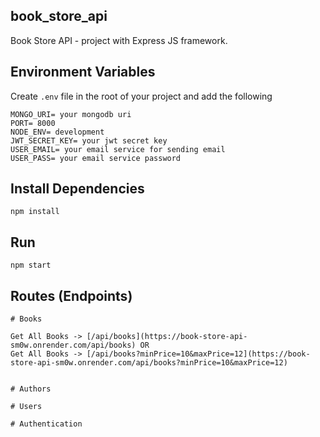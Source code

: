 ## book_store_api
Book Store API - project with Express JS framework.


## Environment Variables
Create `.env` file in the root of your project and add the following

```
MONGO_URI= your mongodb uri
PORT= 8000
NODE_ENV= development
JWT_SECRET_KEY= your jwt secret key
USER_EMAIL= your email service for sending email
USER_PASS= your email service password
```

## Install Dependencies
```
npm install
```

## Run
```
npm start
```

## Routes (Endpoints)
```
# Books

Get All Books -> [/api/books](https://book-store-api-sm0w.onrender.com/api/books) OR 
Get All Books -> [/api/books?minPrice=10&maxPrice=12](https://book-store-api-sm0w.onrender.com/api/books?minPrice=10&maxPrice=12)


# Authors

# Users

# Authentication

```
